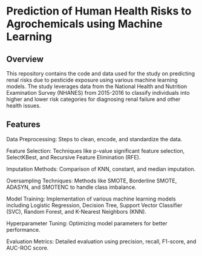 # Prediction of Human Health Risks to Agrochemicals using Machine Learning

## Overview

This repository contains the code and data used for the study on predicting renal risks due to pesticide exposure using various machine learning models. The study leverages data from the National Health and Nutrition Examination Survey (NHANES) from 2015-2016 to classify individuals into higher and lower risk categories for diagnosing renal failure and other health issues.

## Features

Data Preprocessing: Steps to clean, encode, and standardize the data.

Feature Selection: Techniques like p-value significant feature selection, SelectKBest, and Recursive Feature Elimination (RFE).

Imputation Methods: Comparison of KNN, constant, and median imputation.

Oversampling Techniques: Methods like SMOTE, Borderline SMOTE, ADASYN, and SMOTENC to handle class imbalance.

Model Training: Implementation of various machine learning models including Logistic Regression, Decision Tree, Support Vector Classifier (SVC), Random Forest, and K-Nearest Neighbors (KNN).

Hyperparameter Tuning: Optimizing model parameters for better performance.

Evaluation Metrics: Detailed evaluation using precision, recall, F1-score, and AUC-ROC score.
